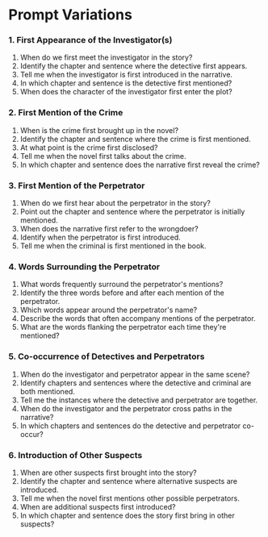 # Prompt Variations

### 1. First Appearance of the Investigator(s)

1. When do we first meet the investigator in the story?
2. Identify the chapter and sentence where the detective first appears.
3. Tell me when the investigator is first introduced in the narrative.
4. In which chapter and sentence is the detective first mentioned?
5. When does the character of the investigator first enter the plot?

### 2. First Mention of the Crime

1. When is the crime first brought up in the novel?
2. Identify the chapter and sentence where the crime is first mentioned.
3. At what point is the crime first disclosed?
4. Tell me when the novel first talks about the crime.
5. In which chapter and sentence does the narrative first reveal the crime?

### 3. First Mention of the Perpetrator

1. When do we first hear about the perpetrator in the story?
2. Point out the chapter and sentence where the perpetrator is initially mentioned.
3. When does the narrative first refer to the wrongdoer?
4. Identify when the perpetrator is first introduced.
5. Tell me when the criminal is first mentioned in the book.

### 4. Words Surrounding the Perpetrator

1. What words frequently surround the perpetrator's mentions?
2. Identify the three words before and after each mention of the perpetrator.
3. Which words appear around the perpetrator's name?
4. Describe the words that often accompany mentions of the perpetrator.
5. What are the words flanking the perpetrator each time they're mentioned?

### 5. Co-occurrence of Detectives and Perpetrators

1. When do the investigator and perpetrator appear in the same scene?
2. Identify chapters and sentences where the detective and criminal are both mentioned.
3. Tell me the instances where the detective and perpetrator are together.
4. When do the investigator and the perpetrator cross paths in the narrative?
5. In which chapters and sentences do the detective and perpetrator co-occur?

### 6. Introduction of Other Suspects

1. When are other suspects first brought into the story?
2. Identify the chapter and sentence where alternative suspects are introduced.
3. Tell me when the novel first mentions other possible perpetrators.
4. When are additional suspects first introduced?
5. In which chapter and sentence does the story first bring in other suspects?
